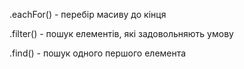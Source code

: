 
.eachFor() - перебір масиву до кінця

.filter() - пошук елементів, які задовольняють умову

.find() - пошук одного першого елемента